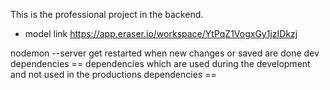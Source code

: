  
This is the professional project in the backend.
- model link https://app.eraser.io/workspace/YtPqZ1VogxGy1jzIDkzj

<!-- create the .gitkeep file  into the empty folder to keep and push the empty folders to the git remember -->

nodemon --server get restarted when new changes or saved are done
dev dependencies == dependencies which are used during the development and not used in the productions
dependencies == 